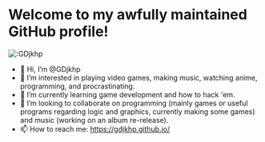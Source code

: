 # Welcome to my awfully maintained GitHub profile!

![:GDjkhp](https://count.getloli.com/get/@:GDjkhp?theme=rule34)

- 👋 Hi, I’m @GDjkhp
- 👀 I’m interested in playing video games, making music, watching anime, programming, and procrastinating.
- 🌱 I’m currently learning game development and how to hack 'em.
- 💞️ I’m looking to collaborate on programming (mainly games or useful programs regarding logic and graphics, currently making some games) and music (working on an album re-release).
- 📫 How to reach me: https://gdjkhp.github.io/

<!---
GDjkhp/GDjkhp is a ✨ special ✨ repository because its `README.md` (this file) appears on your GitHub profile.
You can click the Preview link to take a look at your changes.
--->
